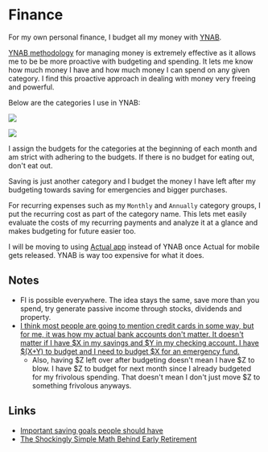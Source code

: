# Finance
For my own personal finance, I budget all my money with [YNAB](https://www.youneedabudget.com).

[YNAB methodology](https://www.youneedabudget.com/method/) for managing money is extremely effective as it allows me to be be more proactive with budgeting and spending. It lets me know how much money I have and how much money I can spend on any given category. I find this proactive approach in dealing with money very freeing and powerful.

Below are the categories I use in YNAB:

![](https://i.imgur.com/9Erp4Rs.png)

![](https://i.imgur.com/Fe8BPyc.png)

I assign the budgets for the categories at the beginning of each month and am strict with adhering to the budgets. If there is no budget for eating out, don't eat out.

Saving is just another category and I budget the money I have left after my budgeting towards saving for emergencies and bigger purchases.

For recurring expenses such as my `Monthly` and `Annually` category groups, I put the recurring cost as part of the category name. This lets met easily evaluate the costs of my recurring payments and analyze it at a glance and makes budgeting for future easier too.

I will be moving to using [Actual app](https://actualbudget.com/beta/) instead of YNAB once Actual for mobile gets released. YNAB is way too expensive for what it does.

## Notes
- FI is possible everywhere. The idea stays the same, save more than you spend, try generate passive income through stocks, dividends and property.
- [I think most people are going to mention credit cards in some way, but for me, it was how my actual bank accounts don't matter. It doesn't matter if I have $X in my savings and $Y in my checking account. I have $(X+Y) to budget and I need to budget $X for an emergency fund.](https://www.reddit.com/r/ynab/comments/908iob/what_was_the_hardest_part_of_ynab_for_you_to/)
	- Also, having $Z left over after budgeting doesn't mean I have $Z to blow. I have $Z to budget for next month since I already budgeted for my frivolous spending. That doesn't mean I don't just move $Z to something frivolous anyways.

## Links
- [Important saving goals people should have](https://www.reddit.com/r/ynab/comments/8d4ab4/what_is_the_best_approach_for_budgeting_savings/)
- [The Shockingly Simple Math Behind Early Retirement](https://www.mrmoneymustache.com/2012/01/13/the-shockingly-simple-math-behind-early-retirement/)